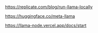 https://replicate.com/blog/run-llama-locally

https://huggingface.co/meta-llama

https://llama-node.vercel.app/docs/start

